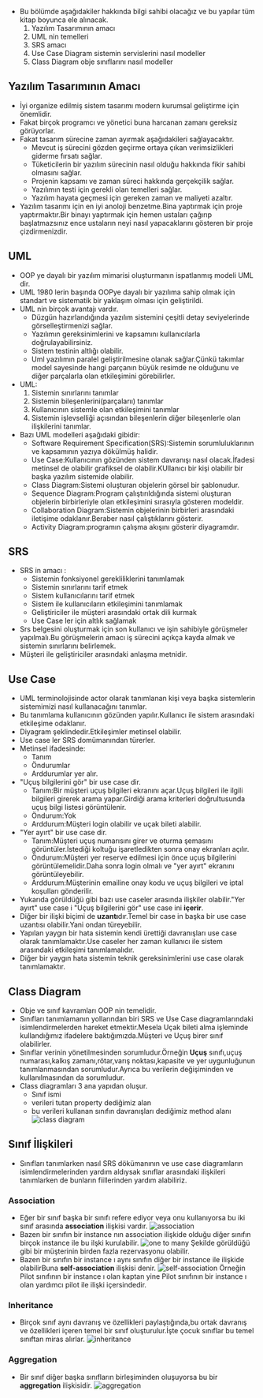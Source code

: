 - Bu bölümde aşağıdakiler hakkında bilgi sahibi olacağız ve bu yapılar tüm kitap boyunca ele alınacak.
  1. Yazılım Tasarımının amacı
  2. UML nin temelleri
  3. SRS amacı
  4. Use Case Diagram sistemin servislerini nasıl modeller
  5. Class Diagram obje sınıflarını nasıl modeller

## Yazılım Tasarımının Amacı

- İyi organize edilmiş sistem tasarımı modern kurumsal geliştirme için önemlidir.
- Fakat birçok programcı ve yönetici buna harcanan zamanı gereksiz görüyorlar.
- Fakat tasarım sürecine zaman ayırmak aşağıdakileri sağlayacaktır.
  - Mevcut iş sürecini gözden geçirme ortaya çıkan verimsizlikleri giderme fırsatı sağlar.
  - Tüketicilerin bir yazılım sürecinin nasıl olduğu hakkında fikir sahibi olmasını sağlar.
  - Projenin kapsamı ve zaman süreci hakkında gerçekçilik sağlar.
  - Yazılımın testi için gerekli olan temelleri sağlar.
  - Yazılım hayata geçmesi için gereken zaman ve maliyeti azaltır.
- Yazılım tasarımı için en iyi anoloji benzetme.Bina yaptırmak için proje yaptırmaktır.Bir binayı yaptırmak için hemen ustaları çağırıp başlatmazsınız ence ustaların neyi nasıl yapacaklarını gösteren bir proje çizdirmenizdir.

## UML

- OOP ye dayalı bir yazılım mimarisi oluşturmanın ispatlanmış modeli UML dir.
- UML 1980 lerin başında OOPye dayalı bir yazılıma sahip olmak için standart ve sistematik bir yaklaşım olması için geliştirildi.
- UML nin birçok avantajı vardır.
  - Düzgün hazırlandığında yazılım sistemini çeşitli detay seviyelerinde görselleştirmenizi sağlar.
  - Yazılımın gereksinimlerini ve kapsamını kullanıcılarla doğrulayabilirsiniz.
  - Sistem testinin altlığı olabilir.
  - Uml yazılımın paralel geliştirilmesine olanak sağlar.Çünkü takımlar model sayesinde hangi parçanın büyük resimde ne olduğunu ve diğer parçalarla olan etkileşimini görebilirler.
- UML:
  1. Sistemin sınırlarını tanımlar
  2. Sistemin bileşenlerini(parçalarıı) tanımlar
  3. Kullanıcının sistemle olan etkileşimini tanımlar
  4. Sistemin işlevselliği açısından bileşenlerin diğer bileşenlerle olan ilişkilerini tanımlar.
- Bazı UML modelleri aşağıdaki gibidir:
  - Software Requirement Specification(SRS):Sistemin sorumluluklarının ve kapsamının yazıya dökülmüş halidir.
  - Use Case:Kullanıcının gözünden sistem davranışı nasıl olacak.İfadesi metinsel de olabilir grafiksel de olabilir.KUllanıcı bir kişi olabilir bir başka yazılım sistemide olabilir.
  - Class Diagram:Sistemi oluşturan objelerin görsel bir şablonudur.
  - Sequence Diagram:Program çalıştırıldığında sistemi oluşturan objelerin birbirleriyle olan etkileşimini sırasıyla gösteren modeldir.
  - Collaboration Diagram:Sistemin objelerinin birbirleri arasındaki iletişime odaklanır.Beraber nasıl çalıştıklarını gösterir.
  - Activity Diagram:programın çalışma akışını gösterir diyagramdır.

## SRS

- SRS in amacı :
  - Sistemin fonksiyonel gerekliliklerini tanımlamak
  - Sistemin sınırlarını tarif etmek
  - Sistem kullanıcılarını tarif etmek
  - Sistem ile kullanıcıların etkileşimini tanımlamak
  - Geliştiriciler ile müşteri arasındaki ortak dili kurmak
  - Use Case ler için altlık sağlamak
- Srs belgesini oluşturmak için son kullanıcı ve işin sahibiyle görüşmeler yapılmalı.Bu görüşmelerin amacı iş sürecini açıkça kayda almak ve sistemin sınırlarını belirlemek.
- Müşteri ile geliştiriciler arasındaki anlaşma metnidir.

## Use Case

- UML terminolojisinde actor olarak tanımlanan kişi veya başka sistemlerin sistemimizi nasıl kullanacağını tanımlar.
- Bu tanımlama kullanıcının gözünden yapılır.Kullanıcı ile sistem arasındaki etkileşime odaklanır.
- Diyagram şeklindedir.Etkileşimler metinsel olabilir.
- Use case ler SRS domümanından türerler.
- Metinsel ifadesinde:
  - Tanım
  - Öndurumlar
  - Arddurumlar yer alır.
- "Uçuş bilgilerini gör" bir use case dir.
  - Tanım:Bir müşteri uçuş bilgileri ekranını açar.Uçuş bilgileri ile ilgili bilgileri girerek arama yapar.Girdiği arama kriterleri doğrultusunda uçuş bilgi listesi görüntülenir.
  - Öndurum:Yok
  - Arddurum:Müşteri login olabilir ve uçak bileti alabilir.
- "Yer ayırt" bir use case dir.
  - Tanım:Müşteri uçuş numarısını girer ve oturma şemasını görüntüler.İstediği koltuğu işaretledikten sonra onay ekranları açılır.
  - Öndurum:Müşteri yer reserve edilmesi için önce uçuş bilgilerini görüntülemelidir.Daha sonra login olmalı ve "yer ayırt" ekranını görüntüleyebilir.
  - Arddurum:Müşterinin emailine onay kodu ve uçuş bilgileri ve iptal koşulları gönderilir.
- Yukarıda görüldüğü gibi bazı use caseler arasında ilişkiler olabilir."Yer ayırt" use case i "Uçuş bilgilerini gör" use case ini **içerir**.
- Diğer bir ilişki biçimi de **uzantı**dır.Temel bir case in başka bir use case uzantısı olabilir.Yani ondan türeyebilir.
- Yapılan yaygın bir hata sistemin kendi ürettiği davranışları use case olarak tanımlamaktır.Use caseler her zaman kullanıcı ile sistem arasındaki etkileşimi tanımlamalıdır.
- Diğer bir yaygın hata sistemin teknik gereksinimlerini use case olarak tanımlamaktır.

## Class Diagram

- Obje ve sınıf kavramları OOP nin temelidir.
- Sınıfları tanımlamanın yollarından biri SRS ve Use Case diagramlarındaki isimlendirmelerden hareket etmektir.Mesela Uçak bileti alma işleminde kullandığımız ifadelere baktığımızda.Müşteri ve Uçuş birer sınıf olabilirler.
- Sınıflar verinin yönetilmesinden sorumludur.Örneğin **Uçuş** sınıfı,uçuş numarası,kalkış zamanı,rötar,varış noktası,kapasite ve yer uygunluğunun tanımlanmasından sorumludur.Ayrıca bu verilerin değişiminden ve kullanılmasından da sorumludur.
- Class diagramları 3 ana yapıdan oluşur.
  - Sınıf ismi
  - verileri tutan property dediğimiz alan
  - bu verileri kullanan sınıfın davranışları dediğimiz method alanı
    ![class diagram](/images/class_diagram.png)

## Sınıf İlişkileri

- Sınıfları tanımlarken nasıl SRS dökümanının ve use case diagramların isimlendirmelerinden yardım aldıysak sınıflar arasındaki ilişkileri tanımlarken de bunların fiillerinden yardım alabiliriz.

### Association

- Eğer bir sınıf başka bir sınıfı refere ediyor veya onu kullanıyorsa bu iki sınıf arasında **association** ilişkisi vardır.
  ![association](/images/association.png)
- Bazen bir sınıfın bir instance nın association ilişkide olduğu diğer sınıfın birçok instance ile bu ilşki kurulabilir.
  ![one to many](/images/oneToMany.png)
  Şekilde görüldüğü gibi bir müşterinin birden fazla rezervasyonu olabilir.
- Bazen bir sınıfın bir instance ı aynı sınıfın diğer bir instance ile ilişkide olabilirBuna **self-association** ilişkisi denir.
  ![self-association](/images/selfAssociation.png)
  Örneğin Pilot sınıfının bir instance ı olan kaptan yine Pilot sınıfının bir instance ı olan yardımcı pilot ile ilişki içersindedir.

### Inheritance

- Birçok sınıf aynı davranış ve özellikleri paylaştığında,bu ortak davranış ve özellikleri içeren temel bir sınıf oluşturulur.İşte çocuk sınıflar bu temel sınıftan miras alırlar.
  ![inheritance](/images/inheritance.png)

### Aggregation

- Bir sınıf diğer başka sınıfların birleşiminden oluşuyorsa bu bir **aggregation** ilişkisidir.
  ![aggregation](/images/aggregation.png)
